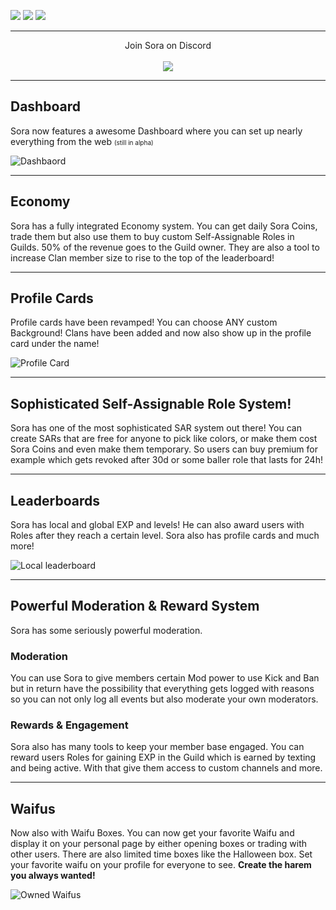 [![](http://i.imgur.com/6gQhMSB.png)](http://argonaut.pw/Sora/)
[![](http://i.imgur.com/nImGi6j.png)](https://discordapp.com/oauth2/authorize?client_id=270931284489011202&scope=bot&permissions=305523831)
[![](http://i.imgur.com/qR7CGSV.png)](https://github.com/Daniele122898/SoraBot-v2/wiki)

<hr/>

<p align="center">
    Join Sora on Discord
    <br><br>
    <a href="https://discord.gg/Pah4yj5">
        <img src="https://discordapp.com/api/guilds/281589163659362305/widget.png?style=banner2">
    </a>
</p>

<hr/>

<h2>Dashboard</h2>
<p>Sora now features a awesome Dashboard where you can set up nearly everything from the web <span style="font-size: 10px;">(still in alpha)</span></p>
<img src="https://cdn.argonaut.pw/OAcaG8SEvdXOposXY4LWiMW3ftAgNOTk.png" alt="Dashbaord">
<br>
<hr/>
<h2>Economy</h2>
<p>Sora has a fully integrated Economy system. You can get daily Sora Coins, trade them but also use them to buy custom Self-Assignable Roles in Guilds. 50% of the revenue goes to the Guild owner.
They are also a tool to increase Clan member size to rise to the top of the leaderboard!</p>
<hr/>
<h2>Profile Cards</h2>
<p>Profile cards have been revamped! You can choose ANY custom Background! Clans have been added and now also show up in the profile card under the name!</p>
<img src="https://cdn.argonaut.pw/file/65033271-96da-40ee-af97-ce5674f64004.png" alt="Profile Card">
<hr/>
<h2>Sophisticated Self-Assignable Role System!</h2>
<p>Sora has one of the most sophisticated SAR system out there! You can create SARs that are free for anyone to pick like colors, or make them cost Sora Coins and even make them temporary. So users can buy premium for example which gets revoked after 30d or some baller role that lasts for 24h!</p>
<hr/>
<h2>Leaderboards</h2>
<p>Sora has local and global EXP and levels! He can also award users with Roles after they reach a certain level. Sora also has profile cards and much more!</p>
<img src="https://cdn.argonaut.pw/file/8529d12a-5c21-483c-87a1-340ce0012684.png" alt="Local leaderboard">
<hr/>
<h2>Powerful Moderation & Reward System</h2>
<p>Sora has some seriously powerful moderation.</p>
<h3>Moderation</h3>
<p>You can use Sora to give members certain Mod power to use Kick and Ban but in return have the possibility that everything gets logged with reasons so you can not only log all events but also moderate your own moderators.</p> 
<h3>Rewards & Engagement</h3>
<p>Sora also has many tools to keep your member base engaged. You can reward users Roles for gaining EXP in the Guild which is earned by texting and being active. With that give them access to custom channels and more.</p>
<hr/>
<h2>Waifus</h2>
<p>Now also with Waifu Boxes. You can now get your favorite Waifu and display it on your personal page by either opening boxes or trading with other users. 
There are also limited time boxes like the Halloween box. Set your favorite waifu on your profile for everyone to see. <strong>Create the harem you always wanted!</strong></p>
<img src="https://cdn.argonaut.pw/file/54c98fd0-8301-4ea2-a816-f6e9a7d6f5af.png" alt="Owned Waifus">